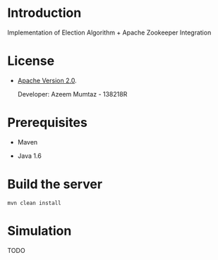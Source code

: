 # Introduction

Implementation of Election Algorithm + Apache Zookeeper Integration

# License

* [Apache Version 2.0](http://www.apache.org/licenses/LICENSE-2.0.html).

    Developer: Azeem Mumtaz - 138218R

# Prerequisites

* Maven

* Java 1.6

# Build the server

    mvn clean install

# Simulation

TODO

